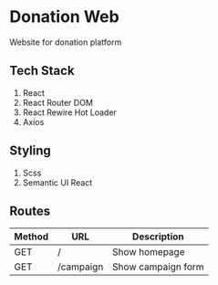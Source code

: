 # Donation Web
Website for donation platform

## Tech Stack
1. React
2. React Router DOM
3. React Rewire Hot Loader
4. Axios

## Styling
1. Scss
2. Semantic UI React

## Routes
Method | URL | Description
-------|-----|------------
GET | / | Show homepage
GET | /campaign | Show campaign form
